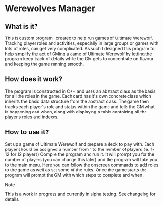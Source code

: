 # Werewolves Manager

## What is it?

This is custom program I created to help run games of Ultimate Werewolf. Tracking player roles and activities, especially in large groups or games with lots of roles, can get very complicated. As such I designed this program to help simplify the act of GMing a game of Ultimate Werewolf by letting the program keep track of details while the GM gets to concentrate on flavour and keeping the game running smooth. 

## How does it work?

The program is constructed in C++ and uses an abstract class as the basis for all the roles in the game. Each card has it's own concrete class which inherits the basic data structure from the abstract class. The game then tracks each player's role and status within the game and tells the GM what is happening and when, along with displaying a table containing all the player's roles and indexes. 

## How to use it?

Set up a game of Ultimate Werewolf and prepare a deck to play with. Each player should be assigned a number from 1 to the number of players (ie. 1-12 for 12 players) Compile the program and run it. It will prompt you for the number of players (you can change this later) and the program will take you to the main menu. Here you can follow the onscreen commands to add roles to the game as well as set some of the rules. Once the game starts the program will prompt the GM with which steps to complete and when.

> [!NOTE]
> This is a work in progress and currently in alpha testing. See changelog for details.
